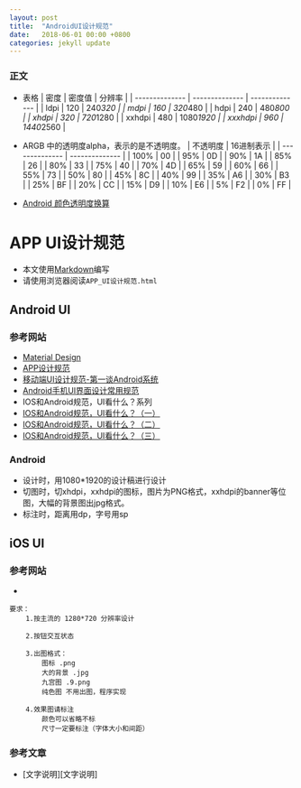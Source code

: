 ```yaml
---
layout: post
title:  "AndroidUI设计规范"
date:   2018-06-01 00:00 +0800
categories: jekyll update
---
```

### 正文

* 表格
| 密度 | 密度值 | 分辨率 |
| -------------- | -------------- | -------------- |
| ldpi | 120 | 240*320 |
| mdpi | 160 | 320*480 |
| hdpi | 240 | 480*800 |
| xhdpi | 320 | 720*1280 |
| xxhdpi | 480 | 1080*1920 |
| xxxhdpi | 960 | 1440*2560 |

* ARGB 中的透明度alpha，表示的是不透明度。
| 不透明度 | 16进制表示 |
| -------------- | -------------- |
| 100% | 00 |
| 95% | 0D |
| 90% | 1A |
| 85% | 26 |
| 80% | 33 |
| 75% | 40 |
| 70% | 4D |
| 65% | 59 |
| 60% | 66 |
| 55% | 73 |
| 50% | 80 |
| 45% | 8C |
| 40% | 99 |
| 35% | A6 |
| 30% | B3 |
| 25% | BF |
| 20% | CC |
| 15% | D9 |
| 10% | E6 |
| 5% | F2 |
| 0% | FF |
* [Android 颜色透明度换算](http://www.snowdream.tech/2016/03/11/android-color-argb-alpha-convert/)

# APP UI设计规范
* 本文使用[Markdown](http://wowubuntu.com/markdown/)编写
* 请使用浏览器阅读`APP_UI设计规范.html`

## Android UI

### 参考网站
* [Material Design](http://design.1sters.com/material_design/material-design/introduction.html)
* [APP设计规范](http://www.jianshu.com/p/a2a4c18c1900)
* [移动端UI设计规范-第一谈Android系统](http://www.zcool.com.cn/work/ZMTkxOTM3NzY=.html)
* [Android手机UI界面设计常用规范](http://www.zcool.com.cn/work/ZMTI0MTc3NDg=.html)
* IOS和Android规范，UI看什么？系列
* [IOS和Android规范，UI看什么？（一）](http://old.zcool.com.cn/article/ZNDk2NTQw.html)
* [IOS和Android规范，UI看什么？（二）](http://old.zcool.com.cn/article/ZNDk4NDQ4.html)
* [IOS和Android规范，UI看什么？（三）](http://old.zcool.com.cn/article/ZNDk5Mjcy.html)

### Android
* 设计时，用1080*1920的设计稿进行设计
* 切图时，切xhdpi，xxhdpi的图标，图片为PNG格式，xxhdpi的banner等位图，大幅的背景图出jpg格式。
* 标注时，距离用dp，字号用sp

## iOS UI

### 参考网站
* []()

```
要求：
	1.按主流的 1280*720 分辨率设计

	2.按钮交互状态

	3.出图格式：
		图标 .png
		大的背景 .jpg
		九宫图	.9.png
		纯色图	不用出图，程序实现

	4.效果图请标注
		颜色可以省略不标
		尺寸一定要标注（字体大小和间距）
```

### 参考文章
* [文字说明][文字说明]


[规范]: http://www.zcool.com.cn/work/ZMTI0MTc3NDg=.html
[iOS和安卓APP启动图标的尺寸和圆角大小详解]: https://www.25xt.com/iconweb/11704.html
[APP图标尺寸]: https://www.jianshu.com/p/d6be2dc801e9
[App常用图标尺寸规范汇总]: https://likfe.com/2016/07/26/android-size-set/